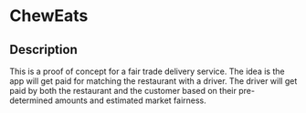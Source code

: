 # ChewEats

## Description
This is a proof of concept for a fair trade delivery service. The idea is the app will get paid for matching the restaurant with a driver. The driver will get paid by both the restaurant and the customer based on their pre-determined amounts and estimated market fairness.
